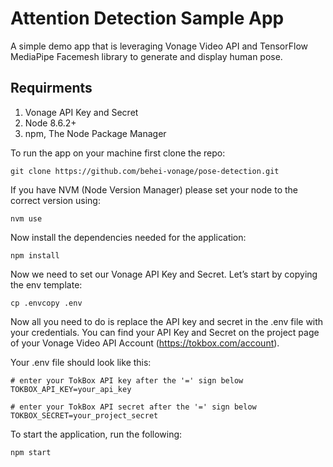 # Attention Detection Sample App

A simple demo app that is leveraging Vonage Video API and TensorFlow MediaPipe Facemesh library to generate and display human pose.

## Requirments
1. Vonage API Key and Secret
2. Node 8.6.2+
3. npm, The Node Package Manager

To run the app on your machine first clone the repo:

`git clone https://github.com/behei-vonage/pose-detection.git`

If you have NVM (Node Version Manager) please set your node to the correct version using:

`nvm use`

Now install the dependencies needed for the application:

`npm install`

Now we need to set our Vonage API Key and Secret. Let’s start by copying the env template:

`cp .envcopy .env`

Now all you need to do is replace the API key and secret in the .env file with your credentials. You can find your API Key and Secret on the project page of your Vonage Video API Account (https://tokbox.com/account).

Your .env file should look like this:

```
# enter your TokBox API key after the '=' sign below
TOKBOX_API_KEY=your_api_key

# enter your TokBox API secret after the '=' sign below
TOKBOX_SECRET=your_project_secret
```

To start the application, run the following:

`npm start`


